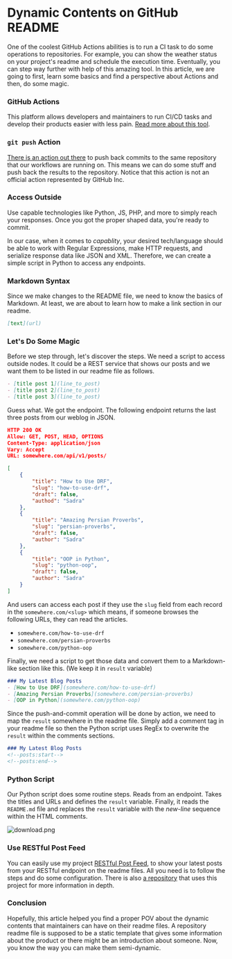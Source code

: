 # Dynamic Contents on GitHub README

One of the coolest GitHub Actions abilities is to run a CI task to do some operations to repositories. For example, you can show the weather status on your project's readme and schedule the execution time. Eventually, you can step way further with help of this amazing tool. In this article, we are going to first, learn some basics and find a perspective about Actions and then, do some magic.

### GitHub Actions
This platform allows developers and maintainers to run CI/CD tasks and develop their products easier with less pain. [Read more about this tool](https://imsadra.me/lights-camera-github-actions).

### `git push` Action
[There is an action out there](https://github.com/ad-m/github-push-action) to push back commits to the same repository that our workflows are running on. This means we can do some stuff and push back the results to the repository. Notice that this action is not an official action represented by GitHub Inc. 

### Access Outside
Use capable technologies like Python, JS, PHP, and more to simply reach your responses. Once you got the proper shaped data, you're ready to commit.

In our case, when it comes to *capablity*, your desired tech/language should be able to work with Regular Expressions, make HTTP requests, and serialize response data like JSON and XML. Therefore, we can create a simple script in Python to access any endpoints.

### Markdown Syntax
Since we make changes to the README file, we need to know the basics of Markdown. At least, we are about to learn how to make a link section in our readme.

```markdown
[text](url)
```

### Let's Do Some Magic
Before we step through, let's discover the steps. We need a script to access outside nodes. It could be a REST service that shows our posts and we want them to be listed in our readme file as follows.

```markdown
- [title post 1](line_to_post)
- [title post 2](line_to_post)
- [title post 3](line_to_post)
```

Guess what. We got the endpoint. The following endpoint returns the last three posts from our weblog in JSON.

```json
HTTP 200 OK
Allow: GET, POST, HEAD, OPTIONS
Content-Type: application/json
Vary: Accept
URL: somewhere.com/api/v1/posts/

[
    {
        "title": "How to Use DRF",
        "slug": "how-to-use-drf",
        "draft": false,
        "authod": "Sadra"
    },
    {
        "title": "Amazing Persian Proverbs",
        "slug": "persian-proverbs",
        "draft": false,
        "author": "Sadra"
    },
    {
        "title": "OOP in Python",
        "slug": "python-oop",
        "draft": false,
        "author": "Sadra"
    }
]
```

And users can access each post if they use the `slug` field from each record in the `somewhere.com/<slug>` which means, if someone browses the following URLs, they can read the articles.

- `somewhere.com/how-to-use-drf`
- `somewhere.com/persian-proverbs`
- `somewhere.com/python-oop`

Finally, we need a script to get those data and convert them to a Markdown-like section like this. (We keep it in `result` variable)

```markdown
### My Latest Blog Posts
- [How to Use DRF](somewhere.com/how-to-use-drf)
- [Amazing Persian Proverbs](somewhere.com/persian-proverbs)
- [OOP in Python](somewhere.com/python-oop)
```

Since the push-and-commit operation will be done by action, we need to map the `result` somewhere in the readme file. Simply add a comment tag in your readme file so then the Python script uses RegEx to overwrite the `result` within the comments sections.

```markdown
### My Latest Blog Posts
<!--posts:start-->
<!--posts:end-->
```

### Python Script
Our Python script does some routine steps. Reads from an endpoint. Takes the titles and URLs and defines the `result` variable. Finally, it reads the `README.md` file and replaces the `result` variable with the *new-line* sequence within the HTML comments.

![download.png](https://cdn.hashnode.com/res/hashnode/image/upload/v1650105797775/zS9P86pKD.png)

### Use RESTful Post Feed
You can easily use my project [RESTful Post Feed](https://github.com/lnxpy/restful-post-feed), to show your latest posts from your RESTful endpoint on the readme files. All you need is to follow the steps and do some configuration. There is also [a repository](https://github.com/lnxpy/test-feed) that uses this project for more information in depth.

### Conclusion
Hopefully, this article helped you find a proper POV about the dynamic contents that maintainers can have on their readme files. A repository readme file is supposed to be a static template that gives some information about the product or there might be an introduction about someone. Now, you know the way you can make them semi-dynamic.